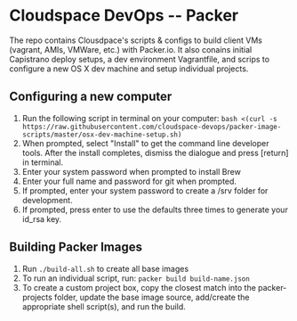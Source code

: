 # Cloudspace DevOps -- Packer

The repo contains Clousdpace's scripts & configs to build client VMs (vagrant, AMIs, VMWare, etc.) with Packer.io.  It also conains initial Capistrano deploy setups, a dev environment Vagrantfile, and scrips to configure a new OS X dev machine and setup individual projects.


## Configuring a new computer

1. Run the following script in terminal on your computer: 
`bash <(curl -s https://raw.githubusercontent.com/cloudspace-devops/packer-image-scripts/master/osx-dev-machine-setup.sh)`
2. When prompted, select "Install" to get the command line developer tools.  After the install completes, dismiss the dialogue and press [return] in terminal.
3. Enter your system password when prompted to install Brew
4. Enter your full name and password for git when prompted.
5. If prompted, enter your system password to create a /srv folder for development.
6. If prompted, press enter to use the defaults three times to generate your id_rsa key.


## Building Packer Images

1. Run `./build-all.sh` to create all base images
2. To run an individual script, run: `packer build build-name.json`
3. To create a custom project box, copy the closest match into the packer-projects folder, update the base image source, add/create the appropriate shell script(s), and run the build.
